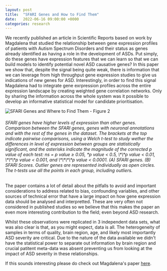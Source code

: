 ```yaml
---
layout: post
title:  "SFARI Genes and How to Find Them"
date:   2022-06-16 09:00:00 +0000
categories: research
---
```


We recently published an article in Scientific Reports based on work by Magdalena that studied the relationship between gene expression profiles of patients with Autism Spectrum Disorders and their status as genes already identified as having a role in the development of ASDs. Put simply, do these genes have expression features that we can learn so that we can build models to identify potential novel ASD causative genes? In this paper we show that, despite the signal being quite weak, there is information that we can leverage from high throughput gene expression studies to give us indications of new genes for ASD. Interestingly, in order to find this signal Magdalena had to integrate gene exrpression profiles across the entire expression landscape by creating weighted gene correlation networks. Only by sharing the information across the whole system was it possible to develop an informative statistical model for candidate prioritisation.

![SFARI Genes and Where to Find Them - Figure 2](/tsimpson/assets/Navarro2022Figure2.jpg)
<h6>SFARI genes have higher levels of expression than other genes. Comparison between the SFARI genes, genes with neuronal annotations and with the rest of the genes in the dataset. The brackets at the top indicate pairwise comparisons, using a Welch t-test to study wether the differences in level of expression between groups are statistically significant, and the asterisks indicate the magnitude of the corrected p value of each test: ns = p value ≥ 0.05, *p value < 0.5, \*\*p value < 0.01, \*\*\*p value < 0.001, and \*\*\*\*p value < 0.0001. (A) SFARI genes. (B) SFARI Scores. Outlier genes are represented individually as open circles. The t-tests use all the points in each group, including outliers.</h6>
<!--more-->

The paper contains a lot of detail about the pitfalls to avoid and important considerations to address related to bias, confounding variables, and other sources of technical error that have a large impact on how gene expression data should be analysed and interpretted. These are very often not considered in published studies so we believe that this makes the paper an even more interesting contribution to the field; even beyond ASD research.

Whilst these observations were replicated in 3 independent data sets, what was also clear is that, as you might expect, data is all. The heterogeneity of samples in terms of quality, brain region, age, and likely most importantly ASD severity are critical. Due to the nature of the data available we didn't have the statistical power to separate out information by brain region and crucial patitent meta-data was absent preventing us from looking at the impact of ASD severity in these relationships.

If this sounds interesting please do check out Magdalena's paper [here](https://www.nature.com/articles/s41598-022-14077-1).